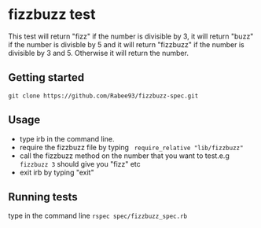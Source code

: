 # fizzbuzz test
This test will return "fizz" if the number is divisible by 3, it will return "buzz" if the number is divisble by 5 and it will return "fizzbuzz" if the number is divisible by 3 and 5. Otherwise it will return the number.

## Getting started
``` 
git clone https://github.com/Rabee93/fizzbuzz-spec.git
```
## Usage
- type irb in the command line.
- require the fizzbuzz file by typing 
``` require_relative "lib/fizzbuzz"```
- call the fizzbuzz method on the number that you want to test.e.g ```fizzbuzz 3``` should give you "fizz" etc
- exit irb by typing "exit"

## Running tests

 type in the command line
```rspec spec/fizzbuzz_spec.rb```
